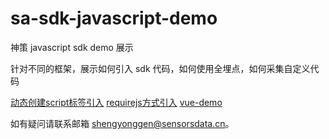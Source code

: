 # sa-sdk-javascript-demo

神策 javascript sdk demo 展示

针对不同的框架，展示如何引入 sdk 代码，如何使用全埋点，如何采集自定义代码




[动态创建script标签引入](https://sensorsdata.github.io/sa-sdk-javascript-demo/dynamic-script)
[requirejs方式引入](https://sensorsdata.github.io/sa-sdk-javascript-demo/requirejs)
[vue-demo](https://sensorsdata.github.io/sa-sdk-javascript-demo/vue)     






如有疑问请联系邮箱 shengyonggen@sensorsdata.cn。



